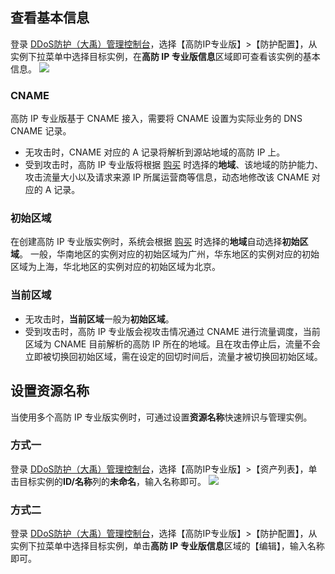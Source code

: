 ## 查看基本信息
登录 [DDoS防护（大禹）管理控制台](https://console.cloud.tencent.com/dayu/overview)，选择【高防IP专业版】>【防护配置】，从实例下拉菜单中选择目标实例，在**高防 IP 专业版信息**区域即可查看该实例的基本信息。
![](https://main.qcloudimg.com/raw/c7f4a5ccf814f6804829023828c55970.png)
### CNAME
高防 IP 专业版基于 CNAME 接入，需要将 CNAME 设置为实际业务的 DNS CNAME 记录。
- 无攻击时，CNAME 对应的 A 记录将解析到源站地域的高防 IP 上。
- 受到攻击时，高防 IP 专业版将根据 [购买]() 时选择的**地域**、该地域的防护能力、攻击流量大小以及请求来源 IP 所属运营商等信息，动态地修改该 CNAME 对应的 A 记录。

### 初始区域
在创建高防 IP 专业版实例时，系统会根据 [购买]() 时选择的**地域**自动选择**初始区域**。
一般，华南地区的实例对应的初始区域为广州，华东地区的实例对应的初始区域为上海，华北地区的实例对应的初始区域为北京。

### 当前区域
- 无攻击时，**当前区域**一般为**初始区域**。
- 受到攻击时，高防 IP 专业版会视攻击情况通过 CNAME 进行流量调度，当前区域为 CNAME 目前解析的高防 IP 所在的地域。且在攻击停止后，流量不会立即被切换回初始区域，需在设定的回切时间后，流量才被切换回初始区域。

## 设置资源名称
当使用多个高防 IP 专业版实例时，可通过设置**资源名称**快速辨识与管理实例。
### 方式一
登录 [DDoS防护（大禹）管理控制台](https://console.cloud.tencent.com/dayu/overview)，选择【高防IP专业版】>【资产列表】，单击目标实例的**ID/名称**列的**未命名**，输入名称即可。
![](https://main.qcloudimg.com/raw/9e1dd71f4b5c346d54411bdca33a6291.png)

### 方式二
登录 [DDoS防护（大禹）管理控制台](https://console.cloud.tencent.com/dayu/overview)，选择【高防IP专业版】>【防护配置】，从实例下拉菜单中选择目标实例，单击**高防 IP 专业版信息**区域的【编辑】，输入名称即可。